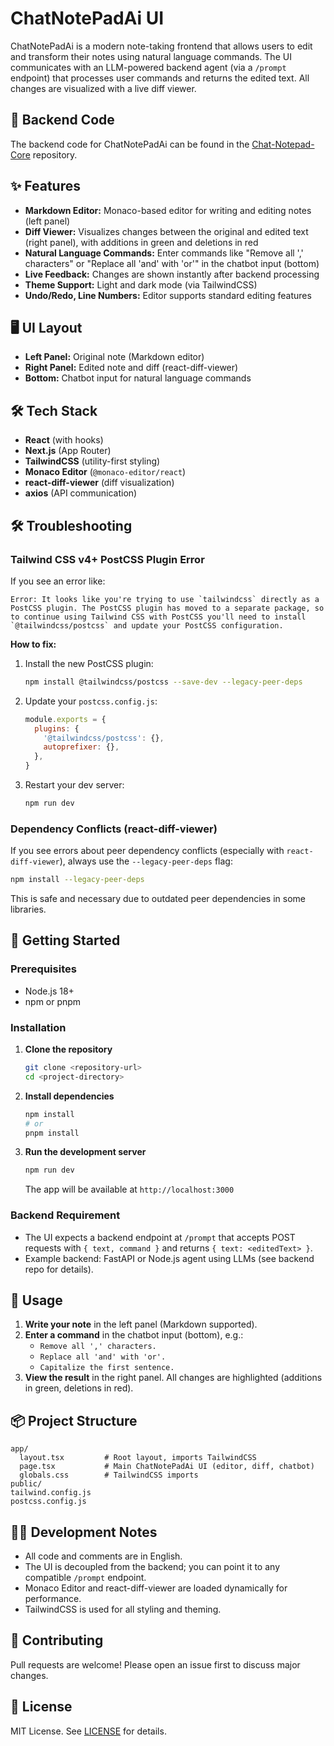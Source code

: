 # ChatNotePadAi UI

ChatNotePadAi is a modern note-taking frontend that allows users to edit and transform their notes using natural language commands. The UI communicates with an LLM-powered backend agent (via a `/prompt` endpoint) that processes user commands and returns the edited text. All changes are visualized with a live diff viewer.

## 🔗 Backend Code

The backend code for ChatNotePadAi can be found in the [Chat-Notepad-Core](https://github.com/zeynep-pp/Chat-Notepad-Core) repository.

## ✨ Features

- **Markdown Editor:** Monaco-based editor for writing and editing notes (left panel)
- **Diff Viewer:** Visualizes changes between the original and edited text (right panel), with additions in green and deletions in red
- **Natural Language Commands:** Enter commands like "Remove all ',' characters" or "Replace all 'and' with 'or'" in the chatbot input (bottom)
- **Live Feedback:** Changes are shown instantly after backend processing
- **Theme Support:** Light and dark mode (via TailwindCSS)
- **Undo/Redo, Line Numbers:** Editor supports standard editing features

## 🖥️ UI Layout

- **Left Panel:** Original note (Markdown editor)
- **Right Panel:** Edited note and diff (react-diff-viewer)
- **Bottom:** Chatbot input for natural language commands

## 🛠️ Tech Stack

- **React** (with hooks)
- **Next.js** (App Router)
- **TailwindCSS** (utility-first styling)
- **Monaco Editor** (`@monaco-editor/react`)
- **react-diff-viewer** (diff visualization)
- **axios** (API communication)

## 🛠️ Troubleshooting

### Tailwind CSS v4+ PostCSS Plugin Error
If you see an error like:

```
Error: It looks like you're trying to use `tailwindcss` directly as a PostCSS plugin. The PostCSS plugin has moved to a separate package, so to continue using Tailwind CSS with PostCSS you'll need to install `@tailwindcss/postcss` and update your PostCSS configuration.
```

**How to fix:**
1. Install the new PostCSS plugin:
   ```sh
   npm install @tailwindcss/postcss --save-dev --legacy-peer-deps
   ```
2. Update your `postcss.config.js`:
   ```js
   module.exports = {
     plugins: {
       '@tailwindcss/postcss': {},
       autoprefixer: {},
     },
   }
   ```
3. Restart your dev server:
   ```sh
   npm run dev
   ```

### Dependency Conflicts (react-diff-viewer)
If you see errors about peer dependency conflicts (especially with `react-diff-viewer`), always use the `--legacy-peer-deps` flag:

```sh
npm install --legacy-peer-deps
```

This is safe and necessary due to outdated peer dependencies in some libraries.

## 🚀 Getting Started

### Prerequisites
- Node.js 18+
- npm or pnpm

### Installation

1. **Clone the repository**
   ```bash
   git clone <repository-url>
   cd <project-directory>
   ```
2. **Install dependencies**
   ```bash
   npm install
   # or
   pnpm install
   ```
3. **Run the development server**
   ```bash
   npm run dev
   ```
   The app will be available at `http://localhost:3000`

### Backend Requirement
- The UI expects a backend endpoint at `/prompt` that accepts POST requests with `{ text, command }` and returns `{ text: <editedText> }`.
- Example backend: FastAPI or Node.js agent using LLMs (see backend repo for details).

## 📝 Usage

1. **Write your note** in the left panel (Markdown supported).
2. **Enter a command** in the chatbot input (bottom), e.g.:
   - `Remove all ',' characters.`
   - `Replace all 'and' with 'or'.`
   - `Capitalize the first sentence.`
3. **View the result** in the right panel. All changes are highlighted (additions in green, deletions in red).

## 📦 Project Structure

```
app/
  layout.tsx         # Root layout, imports TailwindCSS
  page.tsx           # Main ChatNotePadAi UI (editor, diff, chatbot)
  globals.css        # TailwindCSS imports
public/
tailwind.config.js
postcss.config.js
```

## 🧑‍💻 Development Notes
- All code and comments are in English.
- The UI is decoupled from the backend; you can point it to any compatible `/prompt` endpoint.
- Monaco Editor and react-diff-viewer are loaded dynamically for performance.
- TailwindCSS is used for all styling and theming.

## 🤝 Contributing
Pull requests are welcome! Please open an issue first to discuss major changes.

## 📄 License
MIT License. See [LICENSE](LICENSE) for details.